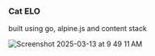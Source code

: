 ### Cat ELO

built using go, alpine.js and content stack

![Screenshot 2025-03-13 at 9 49 11 AM](https://github.com/user-attachments/assets/37342351-14e4-44df-b8fa-7c909434eff4)
